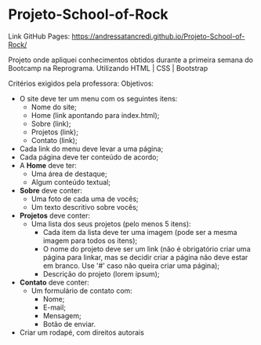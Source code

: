 # Projeto-School-of-Rock

Link GitHub Pages: https://andressatancredi.github.io/Projeto-School-of-Rock/

Projeto onde apliquei conhecimentos obtidos durante a primeira semana do Bootcamp na Reprograma.
Utilizando HTML | CSS | Bootstrap

Critérios exigidos pela professora:
Objetivos:
* O site deve ter um menu com os seguintes itens:
  * Nome do site;
  * Home (link apontando para index.html);
  * Sobre (link);
  * Projetos (link);
  * Contato (link);
* Cada link do menu deve levar a uma página;
* Cada página deve ter conteúdo de acordo;
* A **Home** deve ter:
  * Uma área de destaque;
  * Algum conteúdo textual;
* **Sobre** deve conter:
  * Uma foto de cada uma de vocês;
  * Um texto descritivo sobre vocês;
* **Projetos** deve conter:
  * Uma lista dos seus projetos (pelo menos 5 itens):
    * Cada item da lista deve ter uma imagem (pode ser a mesma imagem para todos os itens);
    * O nome do projeto deve ser um link (não é obrigatório criar uma página para linkar, mas se decidir criar a página não deve estar em branco. Use '#' caso não queira criar uma página);
    * Descrição do projeto (lorem ipsum);
* **Contato** deve conter:
  * Um formulário de contato com:
    * Nome;
    * E-mail;
    * Mensagem;
    * Botão de enviar.
* Criar um rodapé, com direitos autorais

